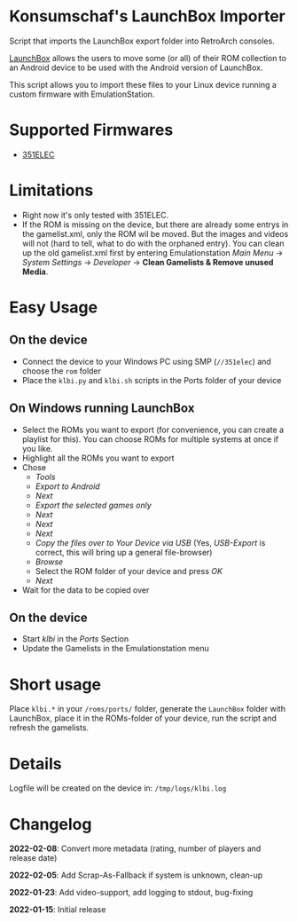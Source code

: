 # Konsumschaf's LaunchBox Importer
Script that imports the LaunchBox export folder into RetroArch consoles.

[LaunchBox](https://www.launchbox-app.com) allows the users to move some (or all) of their ROM collection to an Android device to be used with the Android version of LaunchBox.

This script allows you to import these files to your Linux device running a custom firmware with EmulationStation.

# Supported Firmwares
* [351ELEC](https://351elec.de)

# Limitations
* Right now it's only tested with 351ELEC.
* If the ROM is missing on the device, but there are already some entrys in the gamelist.xml, only the ROM wil be moved. But the images and videos will not (hard to tell, what to do with the orphaned entry). You can clean up the old gamelist.xml first by entering Emulationstation *Main Menu* -> *System Settings* -> *Developer* -> **Clean Gamelists & Remove unused Media**.

# Easy Usage
## On the device
* Connect the device to your Windows PC using SMP (`//351elec`) and choose the `rom` folder
* Place the `klbi.py` and `klbi.sh` scripts in the Ports folder of your device

## On Windows running LaunchBox
* Select the ROMs you want to export (for convenience, you can create a playlist for this). You can choose ROMs for multiple systems at once if you like.
* Highlight all the ROMs you want to export
* Chose
  * *Tools*
  * *Export to Android*
  * *Next*
  * *Export the selected games only*
  * *Next*
  * *Next*
  * *Next*
  * *Copy the files over to Your Device via USB* (Yes, *USB-Export* is correct, this will bring up a general file-browser)
  * *Browse*
  * Select the ROM folder of your device and press *OK*
  * *Next*
* Wait for the data to be copied over

## On the device
* Start *klbi* in the *Ports* Section
* Update the Gamelists in the Emulationstation menu

# Short usage
Place `klbi.*` in your `/roms/ports/` folder, generate the `LaunchBox` folder with LaunchBox, place it in the ROMs-folder of your device, run the script and refresh the gamelists.

# Details
Logfile will be created on the device in: `/tmp/logs/klbi.log`

# Changelog
**2022-02-08**: Convert more metadata (rating, number of players and release date)

**2022-02-05**: Add Scrap-As-Fallback if system is unknown, clean-up

**2022-01-23**: Add video-support, add logging to stdout, bug-fixing

**2022-01-15**: Initial release
